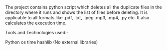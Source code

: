The project contains python script which deletes all the duplicate files in the directory where it runs and shows the list of files before deleting.
It is applicable to all formats like .pdf, .txt, .jpeg .mp3, .mp4, .py etc.
It also calculates the execution time.

Tools and Technologies used:-

Python
os
time
hashlib (No external libraries)
